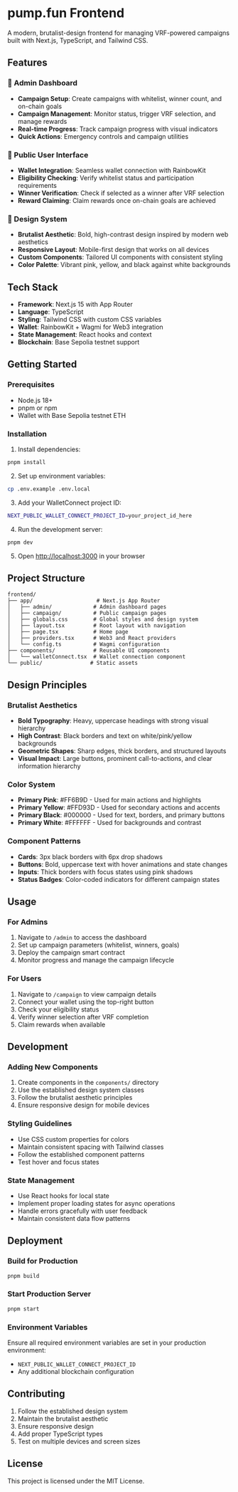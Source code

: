 # pump.fun Frontend

A modern, brutalist-design frontend for managing VRF-powered campaigns built with Next.js, TypeScript, and Tailwind CSS.

## Features

### 🎯 Admin Dashboard
- **Campaign Setup**: Create campaigns with whitelist, winner count, and on-chain goals
- **Campaign Management**: Monitor status, trigger VRF selection, and manage rewards
- **Real-time Progress**: Track campaign progress with visual indicators
- **Quick Actions**: Emergency controls and campaign utilities

### 👥 Public User Interface
- **Wallet Integration**: Seamless wallet connection with RainbowKit
- **Eligibility Checking**: Verify whitelist status and participation requirements
- **Winner Verification**: Check if selected as a winner after VRF selection
- **Reward Claiming**: Claim rewards once on-chain goals are achieved

### 🎨 Design System
- **Brutalist Aesthetic**: Bold, high-contrast design inspired by modern web aesthetics
- **Responsive Layout**: Mobile-first design that works on all devices
- **Custom Components**: Tailored UI components with consistent styling
- **Color Palette**: Vibrant pink, yellow, and black against white backgrounds

## Tech Stack

- **Framework**: Next.js 15 with App Router
- **Language**: TypeScript
- **Styling**: Tailwind CSS with custom CSS variables
- **Wallet**: RainbowKit + Wagmi for Web3 integration
- **State Management**: React hooks and context
- **Blockchain**: Base Sepolia testnet support

## Getting Started

### Prerequisites
- Node.js 18+ 
- pnpm or npm
- Wallet with Base Sepolia testnet ETH

### Installation

1. Install dependencies:
```bash
pnpm install
```

2. Set up environment variables:
```bash
cp .env.example .env.local
```

3. Add your WalletConnect project ID:
```bash
NEXT_PUBLIC_WALLET_CONNECT_PROJECT_ID=your_project_id_here
```

4. Run the development server:
```bash
pnpm dev
```

5. Open [http://localhost:3000](http://localhost:3000) in your browser

## Project Structure

```
frontend/
├── app/                    # Next.js App Router
│   ├── admin/             # Admin dashboard pages
│   ├── campaign/          # Public campaign pages
│   ├── globals.css        # Global styles and design system
│   ├── layout.tsx         # Root layout with navigation
│   ├── page.tsx           # Home page
│   ├── providers.tsx      # Web3 and React providers
│   └── config.ts          # Wagmi configuration
├── components/            # Reusable UI components
│   └── walletConnect.tsx  # Wallet connection component
└── public/               # Static assets
```

## Design Principles

### Brutalist Aesthetics
- **Bold Typography**: Heavy, uppercase headings with strong visual hierarchy
- **High Contrast**: Black borders and text on white/pink/yellow backgrounds
- **Geometric Shapes**: Sharp edges, thick borders, and structured layouts
- **Visual Impact**: Large buttons, prominent call-to-actions, and clear information hierarchy

### Color System
- **Primary Pink**: #FF6B9D - Used for main actions and highlights
- **Primary Yellow**: #FFD93D - Used for secondary actions and accents
- **Primary Black**: #000000 - Used for text, borders, and primary buttons
- **Primary White**: #FFFFFF - Used for backgrounds and contrast

### Component Patterns
- **Cards**: 3px black borders with 6px drop shadows
- **Buttons**: Bold, uppercase text with hover animations and state changes
- **Inputs**: Thick borders with focus states using pink shadows
- **Status Badges**: Color-coded indicators for different campaign states

## Usage

### For Admins
1. Navigate to `/admin` to access the dashboard
2. Set up campaign parameters (whitelist, winners, goals)
3. Deploy the campaign smart contract
4. Monitor progress and manage the campaign lifecycle

### For Users
1. Navigate to `/campaign` to view campaign details
2. Connect your wallet using the top-right button
3. Check your eligibility status
4. Verify winner selection after VRF completion
5. Claim rewards when available

## Development

### Adding New Components
1. Create components in the `components/` directory
2. Use the established design system classes
3. Follow the brutalist aesthetic principles
4. Ensure responsive design for mobile devices

### Styling Guidelines
- Use CSS custom properties for colors
- Maintain consistent spacing with Tailwind classes
- Follow the established component patterns
- Test hover and focus states

### State Management
- Use React hooks for local state
- Implement proper loading states for async operations
- Handle errors gracefully with user feedback
- Maintain consistent data flow patterns

## Deployment

### Build for Production
```bash
pnpm build
```

### Start Production Server
```bash
pnpm start
```

### Environment Variables
Ensure all required environment variables are set in your production environment:
- `NEXT_PUBLIC_WALLET_CONNECT_PROJECT_ID`
- Any additional blockchain configuration

## Contributing

1. Follow the established design system
2. Maintain the brutalist aesthetic
3. Ensure responsive design
4. Add proper TypeScript types
5. Test on multiple devices and screen sizes

## License

This project is licensed under the MIT License.
